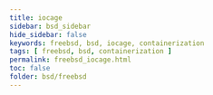 ```yaml
---
title: iocage
sidebar: bsd_sidebar
hide_sidebar: false
keywords: freebsd, bsd, iocage, containerization
tags: [ freebsd, bsd, containerization ]
permalink: freebsd_iocage.html
toc: false
folder: bsd/freebsd
---
```

